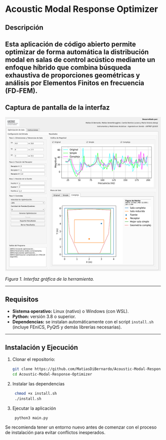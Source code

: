# Acoustic Modal Response Optimizer

## Descripción
Esta aplicación de código abierto permite optimizar de forma automática la distribución modal en salas de control acústico mediante un enfoque híbrido que combina búsqueda exhaustiva de proporciones geométricas y análisis por Elementos Finitos en frecuencia (FD‑FEM).
---

## Captura de pantalla de la interfaz

![Vista de la GUI](aux/GUI_screen.PNG)

*Figura 1. Interfaz gráfica de la herramienta.*

---

## Requisitos

- **Sistema operativo:** Linux (nativo) o Windows (con WSL).
- **Python:** versión 3.8 o superior.
- **Dependencias:** se instalan automáticamente con el script `install.sh` (incluye FEniCS, PyQt5 y demás librerías necesarias).

---

## Instalación y Ejecución

1. Clonar el repositorio:
   ```bash
   git clone https://github.com/MatiasDiBernardo/Acoustic-Modal-Response-Optimizer.git
   cd Acoustic-Modal-Response-Optimizer
   ```
2. Instalar las dependencias
   ```bash
    chmod +x install.sh
    ./install.sh
   ```
3. Ejecutar la aplicación
   ```bash
    python3 main.py
   ```

Se recomienda tener un entorno nuevo antes de comenzar con el proceso de instalación para evitar conflictos inesperados.